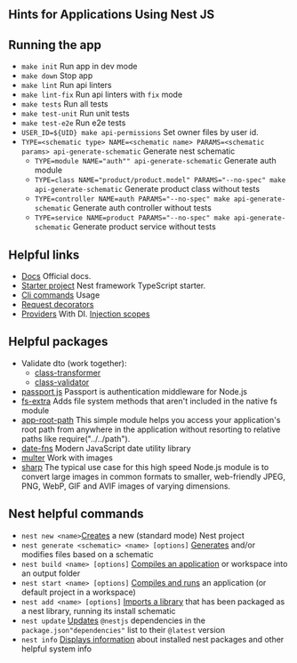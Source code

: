 ## Hints for Applications Using Nest JS

## Running the app
* `make init` Run app in dev mode
* `make down` Stop app
* `make lint` Run api linters
* `make lint-fix` Run api linters with `fix` mode
* `make tests` Run all tests
* `make test-unit` Run unit tests
* `make test-e2e` Run e2e tests
* `USER_ID=${UID} make api-permissions` Set owner files by user id.
* `TYPE=<schematic type> NAME=<schematic name> PARAMS=<schematic params> api-generate-schematic` Generate nest schematic
  * `TYPE=module NAME="auth"" api-generate-schematic` Generate auth module
  * `TYPE=class NAME="product/product.model" PARAMS="--no-spec" make api-generate-schematic` Generate product class without tests
  * `TYPE=controller NAME=auth PARAMS="--no-spec" make api-generate-schematic` Generate auth controller without tests
  * `TYPE=service NAME=product PARAMS="--no-spec" make api-generate-schematic` Generate product service without tests 

## Helpful links
* [Docs][101] Official docs.
* [Starter project][102] Nest framework TypeScript starter.
* [Cli commands][103] Usage
* [Request decorators][104]
* [Providers][105] With DI. [Injection scopes][106]

## Helpful packages
* Validate dto (work together):
  * [class-transformer][301]
  * [class-validator][302]
* [passport js][303] Passport is authentication middleware for Node.js
* [fs-extra][304] Adds file system methods that aren't included in the native fs module
* [app-root-path][305] This simple module helps you access your application's root path from anywhere in the application without resorting to relative paths like require("../../path").
* [date-fns][306] Modern JavaScript date utility library
* [multer][307] Work with images
* [sharp][308] The typical use case for this high speed Node.js module is to convert large images in common formats to smaller, web-friendly JPEG, PNG, WebP, GIF and AVIF images of varying dimensions.

## Nest helpful commands
* `nest new <name>`[Creates][201] a new (standard mode) Nest project
* `nest generate <schematic> <name> [options]` [Generates][202] and/or modifies files based on a schematic
* `nest build <name> [options]` [Compiles an application][203] or workspace into an output folder
* `nest start <name> [options]` [Compiles and runs][204] an application (or default project in a workspace)
* `nest add <name> [options]` [Imports a library][205] that has been packaged as a nest library, running its install schematic
* `nest update` [Updates][206] `@nestjs` dependencies in the `package.json"dependencies"` list to their `@latest` version
* `nest info` [Displays information][207] about installed nest packages and other helpful system info

[101]: https://docs.nestjs.com/
[102]: https://github.com/nestjs/typescript-starter
[103]: https://docs.nestjs.com/cli/usages
[104]: https://docs.nestjs.com/controllers#request-object
[105]: https://docs.nestjs.com/providers
[106]: https://docs.nestjs.com/fundamentals/injection-scopes

[201]: https://docs.nestjs.com/cli/usages#nest-new
[202]: https://docs.nestjs.com/cli/usages#nest-generate
[203]: https://docs.nestjs.com/cli/usages#nest-build
[204]: https://docs.nestjs.com/cli/usages#nest-start
[205]: https://docs.nestjs.com/cli/usages#nest-add
[206]: https://docs.nestjs.com/cli/usages#nest-update
[207]: https://docs.nestjs.com/cli/usages#nest-info

[301]: https://github.com/typestack/class-transformer
[302]: https://github.com/typestack/class-validator
[303]: https://www.passportjs.org/
[304]: https://www.npmjs.com/package//fs-extra
[305]: https://www.npmjs.com/package/app-root-path
[306]: https://date-fns.org
[307]: https://github.com/expressjs/multer
[308]: https://sharp.pixelplumbing.com
